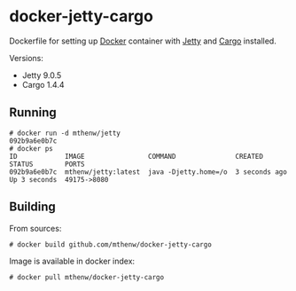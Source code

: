 # docker-jetty-cargo

Dockerfile for setting up [Docker](https://github.com/dotcloud/docker) container with [Jetty](http://www.eclipse.org/jetty/) and [Cargo](http://cargo.codehaus.org/) installed.

Versions:

* Jetty 9.0.5
* Cargo 1.4.4

## Running

    # docker run -d mthenw/jetty
    092b9a6e0b7c
    # docker ps
    ID            IMAGE                COMMAND               CREATED        STATUS        PORTS
    092b9a6e0b7c  mthenw/jetty:latest  java -Djetty.home=/o  3 seconds ago  Up 3 seconds  49175->8080  

## Building

From sources:

    # docker build github.com/mthenw/docker-jetty-cargo
    
Image is available in docker index:

    # docker pull mthenw/docker-jetty-cargo
